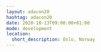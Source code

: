 ```yaml
---
layout: adacon20
hashtag: adacon20
date: 2020-10-13T09:00:00+01:00
mode: development
location:
  short_description: Oslo, Norway
---
```

